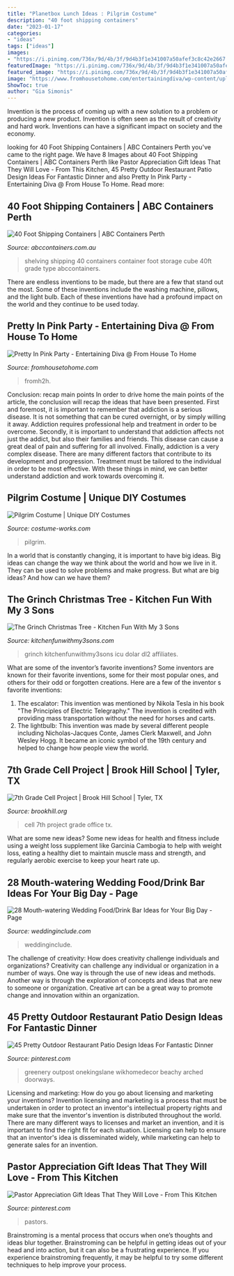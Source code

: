 ```yaml
---
title: "Planetbox Lunch Ideas : Pilgrim Costume"
description: "40 foot shipping containers"
date: "2023-01-17"
categories:
- "ideas"
tags: ["ideas"]
images:
- "https://i.pinimg.com/736x/9d/4b/3f/9d4b3f1e341007a50afef3c8c42e2667.jpg"
featuredImage: "https://i.pinimg.com/736x/9d/4b/3f/9d4b3f1e341007a50afef3c8c42e2667.jpg"
featured_image: "https://i.pinimg.com/736x/9d/4b/3f/9d4b3f1e341007a50afef3c8c42e2667.jpg"
image: "https://www.fromhousetohome.com/entertainingdiva/wp-content/uploads/sites/3/2015/06/P1010944-Edit.jpg"
ShowToc: true
author: "Gia Simonis"
---
```



Invention is the process of coming up with a new solution to a problem or producing a new product. Invention is often seen as the result of creativity and hard work. Inventions can have a significant impact on society and the economy.

	

		
looking for 40 Foot Shipping Containers | ABC Containers Perth you've came to the right page. We have 8 Images about 40 Foot Shipping Containers | ABC Containers Perth like Pastor Appreciation Gift Ideas That They Will Love - From This Kitchen, 45 Pretty Outdoor Restaurant Patio Design Ideas For Fantastic Dinner and also Pretty In Pink Party - Entertaining Diva @ From House To Home. Read more:
		
    
## 40 Foot Shipping Containers | ABC Containers Perth

<img loading=lazy src="https://www.abccontainers.com.au/sites/default/files-new/DSCN0422.JPG" onerror="this.onerror=null;this.src='https://tse1.mm.bing.net/th?id=OIP.sozVRNnUn-DKjbjzonajtQHaFj&amp;pid=15.1';" alt="40 Foot Shipping Containers | ABC Containers Perth">

_Source: abccontainers.com.au_

>shelving shipping 40 containers container foot storage cube 40ft grade type abccontainers. 

	

There are endless inventions to be made, but there are a few that stand out the most. Some of these inventions include the washing machine, pillows, and the light bulb. Each of these inventions have had a profound impact on the world and they continue to be used today.

    
## Pretty In Pink Party - Entertaining Diva @ From House To Home

<img loading=lazy src="https://www.fromhousetohome.com/entertainingdiva/wp-content/uploads/sites/3/2015/06/P1010944-Edit.jpg" onerror="this.onerror=null;this.src='https://tse1.mm.bing.net/th?id=OIP.MTKtGgYuwUN3UFjwQGtqxgHaLH&amp;pid=15.1';" alt="Pretty In Pink Party - Entertaining Diva @ From House To Home">

_Source: fromhousetohome.com_

>fromh2h. 

	

Conclusion: recap main points
In order to drive home the main points of the article, the conclusion will recap the ideas that have been presented. First and foremost, it is important to remember that addiction is a serious disease. It is not something that can be cured overnight, or by simply willing it away. Addiction requires professional help and treatment in order to be overcome. Secondly, it is important to understand that addiction affects not just the addict, but also their families and friends. This disease can cause a great deal of pain and suffering for all involved. Finally, addiction is a very complex disease. There are many different factors that contribute to its development and progression. Treatment must be tailored to the individual in order to be most effective. With these things in mind, we can better understand addiction and work towards overcoming it.

    
## Pilgrim Costume | Unique DIY Costumes

<img loading=lazy src="https://photos.costume-works.com/full/pilgrim.jpg" onerror="this.onerror=null;this.src='https://tse3.mm.bing.net/th?id=OIP.NDIIPznvU9aF5eOCh-c_GQHaL5&amp;pid=15.1';" alt="Pilgrim Costume | Unique DIY Costumes">

_Source: costume-works.com_

>pilgrim. 

	

In a world that is constantly changing, it is important to have big ideas. Big ideas can change the way we think about the world and how we live in it. They can be used to solve problems and make progress. But what are big ideas? And how can we have them?

    
## The Grinch Christmas Tree - Kitchen Fun With My 3 Sons

<img loading=lazy src="https://kitchenfunwithmy3sons.com/wp-content/uploads/2016/11/The-Grinch-Christmas-Tree-1.jpg" onerror="this.onerror=null;this.src='https://tse2.mm.bing.net/th?id=OIP.vjFItESiRrs5tISOoWBxHgHaNK&amp;pid=15.1';" alt="The Grinch Christmas Tree - Kitchen Fun With My 3 Sons">

_Source: kitchenfunwithmy3sons.com_

>grinch kitchenfunwithmy3sons icu dolar dl2 affiliates. 

	

What are some of the inventor’s favorite inventions?
Some inventors are known for their favorite inventions, some for their most popular ones, and others for their odd or forgotten creations. Here are a few of the inventor s favorite inventions:
1. The escalator: This invention was mentioned by Nikola Tesla in his book "The Principles of Electric Telegraphy." The invention is credited with providing mass transportation without the need for horses and carts.
2. The lightbulb: This invention was made by several different people including Nicholas-Jacques Conte, James Clerk Maxwell, and John Wesley Hogg. It became an iconic symbol of the 19th century and helped to change how people view the world.

    
## 7th Grade Cell Project | Brook Hill School | Tyler, TX

<img loading=lazy src="https://www.brookhill.org/wp-content/uploads/2016/02/7th-cell-projectta-9.jpg" onerror="this.onerror=null;this.src='https://tse1.mm.bing.net/th?id=OIP.TGPdJG2nB48frxMAE9Ni6gHaLH&amp;pid=15.1';" alt="7th Grade Cell Project | Brook Hill School | Tyler, TX">

_Source: brookhill.org_

>cell 7th project grade office tx. 

	

What are some new ideas?
Some new ideas for health and fitness include using a weight loss supplement like Garcinia Cambogia to help with weight loss, eating a healthy diet to maintain muscle mass and strength, and regularly aerobic exercise to keep your heart rate up.

    
## 28 Mouth-watering Wedding Food/Drink Bar Ideas For Your Big Day - Page

<img loading=lazy src="https://www.weddinginclude.com/wp-content/uploads/2017/05/Food-Station-Ideas-Your-Guests-Will-Drool-Over.jpg" onerror="this.onerror=null;this.src='https://tse2.mm.bing.net/th?id=OIP.5OyvEMONTWfi-WZihH7qIwHaKS&amp;pid=15.1';" alt="28 Mouth-watering Wedding Food/Drink Bar Ideas for Your Big Day - Page">

_Source: weddinginclude.com_

>weddinginclude. 

	

The challenge of creativity: How does creativity challenge individuals and organizations?
Creativity can challenge any individual or organization in a number of ways. One way is through the use of new ideas and methods. Another way is through the exploration of concepts and ideas that are new to someone or organization. Creative art can be a great way to promote change and innovation within an organization.

    
## 45 Pretty Outdoor Restaurant Patio Design Ideas For Fantastic Dinner

<img loading=lazy src="https://i.pinimg.com/736x/4f/93/a7/4f93a76ff52438cb63cc3fbcbad02f4a.jpg" onerror="this.onerror=null;this.src='https://tse4.mm.bing.net/th?id=OIP.m7q54ADAPtHgA7a407tfOwHaJ9&amp;pid=15.1';" alt="45 Pretty Outdoor Restaurant Patio Design Ideas For Fantastic Dinner">

_Source: pinterest.com_

>greenery outpost onekingslane wikhomedecor beachy arched doorways. 

	

Licensing and marketing: How do you go about licensing and marketing your inventions?
Invention licensing and marketing is a process that must be undertaken in order to protect an inventor's intellectual property rights and make sure that the inventor's invention is distributed throughout the world. There are many different ways to licenses and market an invention, and it is important to find the right fit for each situation. Licensing can help to ensure that an inventor's idea is disseminated widely, while marketing can help to generate sales for an invention.

    
## Pastor Appreciation Gift Ideas That They Will Love - From This Kitchen

<img loading=lazy src="https://i.pinimg.com/736x/9d/4b/3f/9d4b3f1e341007a50afef3c8c42e2667.jpg" onerror="this.onerror=null;this.src='https://tse1.mm.bing.net/th?id=OIP.nkjftiNDk04ZBdAikEf8zQHaLG&amp;pid=15.1';" alt="Pastor Appreciation Gift Ideas That They Will Love - From This Kitchen">

_Source: pinterest.com_

>pastors. 

	

Brainstroming is a mental process that occurs when one’s thoughts and ideas blur together. Brainstroming can be helpful in getting ideas out of your head and into action, but it can also be a frustrating experience. If you experience brainstroming frequently, it may be helpful to try some different techniques to help improve your process.

